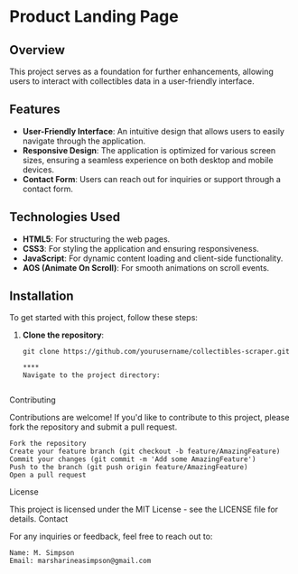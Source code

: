 # Product Landing Page

## Overview

This project serves as a foundation for further enhancements, allowing users to interact with collectibles data in a user-friendly interface.

## Features

- **User-Friendly Interface**: An intuitive design that allows users to easily navigate through the application.
- **Responsive Design**: The application is optimized for various screen sizes, ensuring a seamless experience on both desktop and mobile devices.
- **Contact Form**: Users can reach out for inquiries or support through a contact form.


## Technologies Used

- **HTML5**: For structuring the web pages.
- **CSS3**: For styling the application and ensuring responsiveness.
- **JavaScript**: For dynamic content loading and client-side functionality.
- **AOS (Animate On Scroll)**: For smooth animations on scroll events.

## Installation

To get started with this project, follow these steps:

1. **Clone the repository**:
   ```
   git clone https://github.com/yourusername/collectibles-scraper.git

   ****
   Navigate to the project directory:


Contributing

Contributions are welcome! If you'd like to contribute to this project, please fork the repository and submit a pull request.

    Fork the repository
    Create your feature branch (git checkout -b feature/AmazingFeature)
    Commit your changes (git commit -m 'Add some AmazingFeature')
    Push to the branch (git push origin feature/AmazingFeature)
    Open a pull request

License

This project is licensed under the MIT License - see the LICENSE file for details.
Contact

For any inquiries or feedback, feel free to reach out to:

    Name: M. Simpson
    Email: marsharineasimpson@gmail.com
